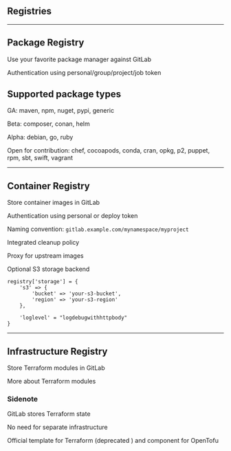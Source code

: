 <!-- .slide: id="gitlab_registries" class="vertical-center" -->

<i class="fa-duotone fa-box-archive fa-8x" style="float: right; color: grey;"></i>

## Registries

---

## Package Registry

<i class="fa-duotone fa-box-check fa-4x" style="float: right;"></i>

Use your favorite package manager against GitLab [](https://docs.gitlab.com/ee/user/packages/package_registry/index.html)

Authentication using personal/group/project/job token

## Supported package types

<i class="fa-duotone fa-circle-check"></i> GA: maven, npm, nuget, pypi, generic

<i class="fa-duotone fa-circle-exclamation"></i> Beta: composer, conan, helm

<i class="fa-duotone fa-flag"></i> Alpha: debian, go, ruby

<i class="fa-duotone fa-hand-holding-medical"></i> Open for contribution: chef, cocoapods, conda, cran, opkg, p2, puppet, rpm, sbt, swift, vagrant

---

<i class="fa-duotone fa-container-storage fa-4x" style="float: right;"></i>

## Container Registry

Store container images in GitLab [](https://docs.gitlab.com/ee/user/packages/container_registry/index.html)

Authentication using personal or deploy token

Naming convention: `gitlab.example.com/mynamespace/myproject`

Integrated cleanup policy [](https://docs.gitlab.com/ee/user/packages/container_registry/reduce_container_registry_storage.html#cleanup-policy)

Proxy for upstream images [](https://docs.gitlab.com/ee/user/packages/dependency_proxy/)

Optional S3 storage backend

```
registry['storage'] = {
    's3' => {
        'bucket' => 'your-s3-bucket',
        'region' => 'your-s3-region'
    },

    'loglevel' = "logdebugwithhttpbody"
}
```

---

## Infrastructure Registry

<i class="fa-duotone fa-box-taped fa-4x" style="float: right;"></i>

Store Terraform modules in GitLab [](https://docs.gitlab.com/ee/user/packages/infrastructure_registry/index.html)

More about Terraform modules [](https://docs.gitlab.com/ee/user/packages/terraform_module_registry/index.html)

### Sidenote

GitLab stores Terraform state [](https://docs.gitlab.com/ee/user/infrastructure/iac/terraform_state.html)

No need for separate infrastructure

Official template for Terraform (deprecated [](https://docs.gitlab.com/ee/update/deprecations.html#deprecate-terraform-cicd-templates)) and component for OpenTofu [](https://gitlab.com/components/opentofu)
